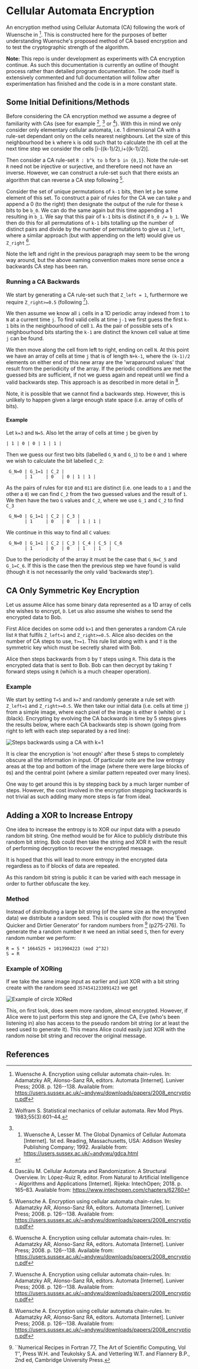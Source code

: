 # Cellular Automata Encryption

An encryption method using Cellular Automata (CA) following the work of Wuensche in [^1]. This is constructed here for the purposes of better understanding Wuensche's proposed method of CA based encryption and to test the cryptographic strength of the algorithm.

**Note:** This repo is under development as experiments with CA encryption continue. As such this documentation is currently an outline of thought process rather than detailed program documentation. The code itself is extensively commented and full documentation will follow after experimentation has finished and the code is in a more constant state.



## Some Initial Definitions/Methods

Before considering the CA encryption method we assume a degree of familiarity with CAs (see for example [^2], [^3] or [^4]). With this in mind we only consider only elementary cellular automata, i.e. 1 dimensional CA with a rule-set dependant only on the cells nearest neighbours. Let the size of this neighbourhood be `k` where `k` is odd such that to calculate the ith cell at the next time step we consider the cells [i-((k-1)/2),i+((k-1)/2)].

Then consider a CA rule-set `R : b^k to b` for `b in {0,1}`. Note the rule-set `R` need not be injective or surjective, and therefore need not have an inverse. However, we can construct a rule-set such that there exists an algorithm that can reverse a CA step following [^1].

Consider the set of unique permutations of `k-1` bits, then let `p` be some element of this set. To construct a pair of rules for the CA we can take `p` and append a 0 (to the right) then designate the output of the rule for these `k` bits to be `b_0`. We can do the same again but this time appending a 1 resulting in `b_1`. We say that this pair of `k-1` bits is distinct if `b_0 /= b_1`. We then do this for all permutations of `k-1` bits totalling up the number of distinct pairs and divide by the number of permutations to give us `Z_left`, where a similar approach (but with appending on the left) would give us `Z_right` [^1].

Note the left and right in the previous paragraph may seem to be the wrong way around, but the above naming convention makes more sense once a backwards CA step has been ran.



### Running a CA Backwards

We start by generating a CA rule-set such that `Z_left = 1`, furthermore we require `Z_right>=0.5` (following [^1]).

We then assume we know all `i` cells in a 1D periodic array indexed from `1` to `N` at a current time `j`. To find valid cells at time `j-1` we first guess the first `k-1` bits in the neighbourhood of cell `1`. As the pair of possible sets of `k` neighbourhood bits starting the `k-1` are distinct the known cell value at time `j` can be found.

We then move along the cell from left to right, ending on cell `N`. At this point we have an array of cells at time `j` that is of length `N+k-1`, where the `(k-1)/2` elements on either end of this new array are the 'wraparound values' that result from the periodicity of the array. If the periodic conditions are met the guessed bits are sufficient, if not we guess again and repeat until we find a valid backwards step. This approach is as described in more detail in [^1].

Note, it is possible that we cannot find a backwards step. However, this is unlikely to happen given a large enough state space (i.e. array of cells of bits).



#### Example

Let `k=3` and `N=5`. Also let the array of cells at time `j` be given by
```
| 1 | 0 | 0 | 1 | 1 |
```
Then we guess our first two bits (labelled `G_N` and `G_1`) to be `0` and `1` where we wish to calculate the bit labelled `C_2`:
```
 G_N=0 | G_1=1 | C_2 |
       | 1     | 0   | 0 | 1 | 1 |
```
As the pairs of rules for `010` and `011` are distinct (i.e. one leads to a `1` and the other a `0`) we can find `C_2` from the two guessed values and the result of `1`. We then have the two `G` values and `C_2`, where we use `G_1` and `C_2` to find `C_3`
```
 G_N=0 | G_1=1 | C_2 | C_3 |
       | 1     | 0   | 0   | 1 | 1 |
```
We continue in this way to find all `C` values:
```
 G_N=0 | G_1=1 | C_2 | C_3 | C_4 | C_5 | C_6
       | 1     | 0   | 0   | 1   | 1   |
```
Due to the periodicity of the array it must be the case that `G_N=C_5` and `G_1=C_6`. If this is the case then the previous step we have found is valid (though it is not necessarily the only valid 'backwards step').



## CA Only Symmetric Key Encryption

Let us assume Alice has some binary data represented as a 1D array of cells she wishes to encrypt, `D`. Let us also assume she wishes to send the encrypted data to Bob.

First Alice decides on some odd `k>1` and then generates a random CA rule list `R` that fulfils `Z_left=1` and `Z_right>=0.5`. Alice also decides on the number of CA steps to use, `T>=1`. This rule list along with `k` and `T` is the symmetric key which must be secretly shared with Bob.

Alice then steps backwards from `D` by `T` steps using `R`. This data is the encrypted data that is sent to Bob. Bob can then decrypt by taking `T` forward steps using `R` (which is a much cheaper operation).



### Example

We start by setting `T=5` and `k=7` and randomly generate a rule set with `Z_left=1` and `Z_right>=0.5`. We then take our initial data (i.e. cells at time `j`) from a simple image, where each pixel of the image is either `0` (white) or `1` (black). Encrypting by evolving the CA backwards in time by 5 steps gives the results below, where each CA backwards step is shown (going from right to left with each step separated by a red line):

![Steps backwards using a CA with `k=1`](images/multiple_enc_no_noise.png)

It is clear the encryption is 'not enough' after these 5 steps to completely obscure all the information in input. Of particular note are the low entropy areas at the top and bottom of the image (where there were large blocks of `0`s) and the central point (where a similar pattern repeated over many lines).

One way to get around this is by stepping back by a much larger number of steps. However, the cost involved in the encryption stepping backwards is not trivial as such adding many more steps is far from ideal.



## Adding a XOR to Increase Entropy

One idea to increase the entropy is to XOR our input data with a pseudo random bit string. One method would be for Alice to publicly distribute this random bit string. Bob could then take the string and XOR it with the result of performing decryption to recover the encrypted message.

It is hoped that this will lead to more entropy in the encrypted data regardless as to if blocks of data are repeated.

As this random bit string is public it can be varied with each message in order to further obfuscate the key.

### Method

Instead of distributing a large bit string (of the same size as the encrypted data) we distribute a random seed. This is coupled with (for now) the 'Even Quicker and Dirtier Generator' for random numbers from [^5] (p275-276). To generate the a random number `R` we need an initial seed `S`, then for every random number we perform:

```
R = S * 1664525 + 1013904223 (mod 2^32)
S = R
```

### Example of XORing

If we take the same image input as earlier and just XOR with a bit string create with the random seed `3574541233091423` we get

![Example of circle XORed](images/curcles_XORed_example.png)

This, on first look, does seem more random, almost encrypted. However, if Alice were to just perform this step and ignore the CA, Eve (who's been listening in) also has access to the pseudo random bit string (or at least the seed used to generate it). This means Alice could easily just XOR with the random noise bit string and recover the original message.







## References

[^1]:Wuensche A. Encryption using cellular automata chain-rules. In: Adamatzky AR, Alonso-Sanz RA, editors. Automata [Internet]. Luniver Press; 2008. p. 126--138. Available from: https://users.sussex.ac.uk/~andywu/downloads/papers/2008_encryption.pdf

[^2]:Wolfram S. Statistical mechanics of cellular automata. Rev Mod Phys. 1983;55(3):601–44. 

[^3]:1. Wuensche A, Lesser M. The Global Dynamics of Cellular Automata [Internet]. 1st ed. Reading, Massachusetts, USA: Addison Wesley Publishing Company; 1992. Available from: https://users.sussex.ac.uk/~andywu/gdca.html

[^4]:Dascălu M. Cellular Automata and Randomization: A Structural Overview. In: López-Ruiz R, editor. From Natural to Artificial Intelligence - Algorithms and Applications [Internet]. Rijeka: IntechOpen; 2018. p. 165–83. Available from: https://www.intechopen.com/chapters/62760

[^5]:``Numerical Recipes in Fortran 77, The Art of Scientific Computing, Vol 1'', Press W.H. and Teukolsky S.A. and Vetterling W.T. and Flannery B.P., 2nd ed, Cambridge University Press.

